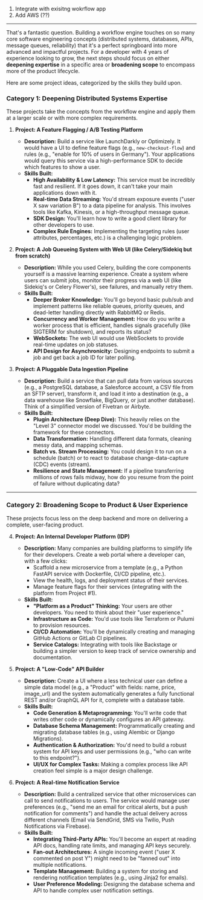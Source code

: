 1. Integrate with exisitng wokrflow app
5. Add AWS (??)

-----
<!-- NEXT PROJECTS -->

That's a fantastic question. Building a workflow engine touches on so many core software engineering concepts (distributed systems, databases, APIs, message queues, reliability) that it's a perfect springboard into more advanced and impactful projects. For a developer with 4 years of experience looking to grow, the next steps should focus on either **deepening expertise** in a specific area or **broadening scope** to encompass more of the product lifecycle.

Here are some project ideas, categorized by the skills they build upon.

### Category 1: Deepening Distributed Systems Expertise

These projects take the concepts from the workflow engine and apply them at a larger scale or with more complex requirements.

1.  **Project: A Feature Flagging / A/B Testing Platform**
    *   **Description:** Build a service like LaunchDarkly or Optimizely. It would have a UI to define feature flags (e.g., `new-checkout-flow`) and rules (e.g., "enable for 10% of users in Germany"). Your applications would query this service via a high-performance SDK to decide which features to show a user.
    *   **Skills Built:**
        *   **High Availability & Low Latency:** This service must be incredibly fast and resilient. If it goes down, it can't take your main applications down with it.
        *   **Real-time Data Streaming:** You'd stream exposure events ("user X saw variation B") to a data pipeline for analysis. This involves tools like Kafka, Kinesis, or a high-throughput message queue.
        *   **SDK Design:** You'll learn how to write a good client library for other developers to use.
        *   **Complex Rule Engines:** Implementing the targeting rules (user attributes, percentages, etc.) is a challenging logic problem.

2.  **Project: A Job Queueing System with Web UI (like Celery/Sidekiq but from scratch)**
    *   **Description:** While you used Celery, building the core components yourself is a massive learning experience. Create a system where users can submit jobs, monitor their progress via a web UI (like Sidekiq's or Celery Flower's), see failures, and manually retry them.
    *   **Skills Built:**
        *   **Deeper Broker Knowledge:** You'll go beyond basic pub/sub and implement patterns like reliable queues, priority queues, and dead-letter handling directly with RabbitMQ or Redis.
        *   **Concurrency and Worker Management:** How do you write a worker process that is efficient, handles signals gracefully (like SIGTERM for shutdown), and reports its status?
        *   **WebSockets:** The web UI would use WebSockets to provide real-time updates on job statuses.
        *   **API Design for Asynchronicity:** Designing endpoints to submit a job and get back a job ID for later polling.

3.  **Project: A Pluggable Data Ingestion Pipeline**
    *   **Description:** Build a service that can pull data from various sources (e.g., a PostgreSQL database, a Salesforce account, a CSV file from an SFTP server), transform it, and load it into a destination (e.g., a data warehouse like Snowflake, BigQuery, or just another database). Think of a simplified version of Fivetran or Airbyte.
    *   **Skills Built:**
        *   **Plugin Architecture (Deep Dive):** This heavily relies on the "Level 3" connector model we discussed. You'd be building the framework for these connectors.
        *   **Data Transformation:** Handling different data formats, cleaning messy data, and mapping schemas.
        *   **Batch vs. Stream Processing:** You could design it to run on a schedule (batch) or to react to database change-data-capture (CDC) events (stream).
        *   **Resilience and State Management:** If a pipeline transferring millions of rows fails midway, how do you resume from the point of failure without duplicating data?

---

### Category 2: Broadening Scope to Product & User Experience

These projects focus less on the deep backend and more on delivering a complete, user-facing product.

4.  **Project: An Internal Developer Platform (IDP)**
    *   **Description:** Many companies are building platforms to simplify life for their developers. Create a web portal where a developer can, with a few clicks:
        *   Scaffold a new microservice from a template (e.g., a Python FastAPI service with Dockerfile, CI/CD pipeline, etc.).
        *   View the health, logs, and deployment status of their services.
        *   Manage feature flags for their services (integrating with the platform from Project #1).
    *   **Skills Built:**
        *   **"Platform as a Product" Thinking:** Your users are other developers. You need to think about their "user experience."
        *   **Infrastructure as Code:** You'd use tools like Terraform or Pulumi to provision resources.
        *   **CI/CD Automation:** You'll be dynamically creating and managing GitHub Actions or GitLab CI pipelines.
        *   **Service Catalogs:** Integrating with tools like Backstage or building a simpler version to keep track of service ownership and documentation.

5.  **Project: A "Low-Code" API Builder**
    *   **Description:** Create a UI where a less technical user can define a simple data model (e.g., a "Product" with fields: name, price, image_url) and the system automatically generates a fully functional REST and/or GraphQL API for it, complete with a database table.
    *   **Skills Built:**
        *   **Code Generation & Metaprogramming:** You'll write code that writes other code or dynamically configures an API gateway.
        *   **Database Schema Management:** Programmatically creating and migrating database tables (e.g., using Alembic or Django Migrations).
        *   **Authentication & Authorization:** You'd need to build a robust system for API keys and user permissions (e.g., "who can write to this endpoint?").
        *   **UI/UX for Complex Tasks:** Making a complex process like API creation feel simple is a major design challenge.

6.  **Project: A Real-time Notification Service**
    *   **Description:** Build a centralized service that other microservices can call to send notifications to users. The service would manage user preferences (e.g., "send me an email for critical alerts, but a push notification for comments") and handle the actual delivery across different channels (Email via SendGrid, SMS via Twilio, Push Notifications via Firebase).
    *   **Skills Built:**
        *   **Integrating Third-Party APIs:** You'll become an expert at reading API docs, handling rate limits, and managing API keys securely.
        *   **Fan-out Architectures:** A single incoming event ("user X commented on post Y") might need to be "fanned out" into multiple notifications.
        *   **Template Management:** Building a system for storing and rendering notification templates (e.g., using Jinja2 for emails).
        *   **User Preference Modeling:** Designing the database schema and API to handle complex user notification settings.